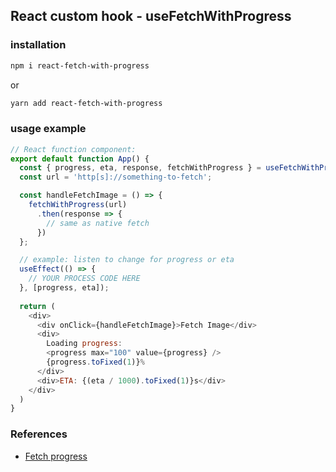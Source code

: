 ## React custom hook - useFetchWithProgress

### installation

```bash
npm i react-fetch-with-progress
```

or

```bash
yarn add react-fetch-with-progress
```

### usage example

```js
// React function component:
export default function App() {
  const { progress, eta, response, fetchWithProgress } = useFetchWithProgress();
  const url = 'http[s]://something-to-fetch';

  const handleFetchImage = () => {
    fetchWithProgress(url)
      .then(response => {
        // same as native fetch
      })
  };

  // example: listen to change for progress or eta
  useEffect(() => {
    // YOUR PROCESS CODE HERE
  }, [progress, eta]);
  
  return (
    <div>
      <div onClick={handleFetchImage}>Fetch Image</div>
      <div>
        Loading progress: 
        <progress max="100" value={progress} />
        {progress.toFixed(1)}%
      </div>
      <div>ETA: {(eta / 1000).toFixed(1)}s</div>
    </div>
  )
}

```

### References
- [Fetch progress](https://javascript.info/fetch-progress)